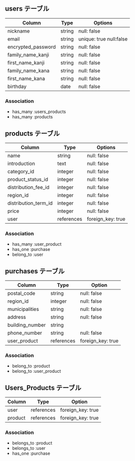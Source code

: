 ## users テーブル

| Column             | Type    | Options      |
| --------           | ------  | -----------  |
| nickname           | string  | null: false  |
| email              | string  | unique: true null:false|
| encrypted_password | string  | null: false  |
| family_name_kanji  | string  | null: false  |
| first_name_kanji   | string  | null: false  |
| family_name_kana   | string  | null: false  |
| first_name_kana    | string  | null: false  |
| birthday           | date    | null: false  |

### Association

- has_many :users_products
- has_many :products

## products テーブル

| Column               | Type          | Options     |
| ------               | ------        | ----------- |
| name                 | string        | null: false |
| introduction         | text          | null: false |
| category_id          | integer       | null: false |
| product_status_id    | integer       | null: false |
| distribution_fee_id  | integer       | null: false |
| region_id            | integer       | null: false |
| distribution_term_id | integer       | null: false |
| price                | integer       | null: false |
| user                 | references    | foreign_key: true |

### Association

- has_many :user_product
- has_one  :purchase
- belong_to :user

## purchases テーブル

| Column          | Type       | Option            |
| ------          | -------    | -----------       |
| postal_code     | string     | null: false       |
| region_id       | integer    | null: false       |
| municipalities  | string     | null: false       |
| address         | string     | null: false       |
| building_number | string     |                   |
| phone_number    | string     | null: false       |
| user_product    | references | foreign_key: true |


### Association

- belong_to :product
- belong_to :user_product


## Users_Products テーブル
| Column       | Type       | Option            |
| ------       | -------    | -----------       |
| user         | references | foreign_key: true |
| product      | references | foreign_key: true |

### Association

- belongs_to :product
- belongs_to :user
- has_one :purchase